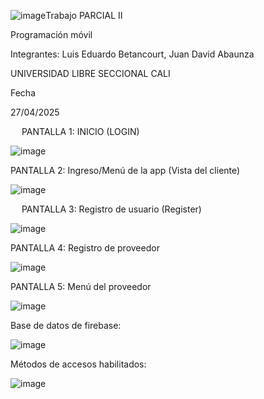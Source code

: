 ![image](https://github.com/user-attachments/assets/b49a7971-67bb-4fe2-8d3d-052ba60419c7)Trabajo PARCIAL II

Programación móvil


Integrantes: Luis Eduardo Betancourt, Juan David Abaunza


UNIVERSIDAD LIBRE SECCIONAL CALI


Fecha

27/04/2025



 
PANTALLA 1:  INICIO (LOGIN)


![image](https://github.com/user-attachments/assets/f719f5e0-57bc-42f7-85fe-c8c1e5928cf4)

 
PANTALLA 2: Ingreso/Menú de la app (Vista del cliente)

![image](https://github.com/user-attachments/assets/a47470ed-fe95-4d36-a204-7e5e3c1cd54d)

 
PANTALLA 3: Registro de usuario (Register) 

![image](https://github.com/user-attachments/assets/1bcc2863-2fbf-4f91-bf37-49b05254f271)


PANTALLA 4: Registro de proveedor

![image](https://github.com/user-attachments/assets/1037359c-3adf-43b9-8637-96af7b79389f)

 

PANTALLA 5: Menú del proveedor 

![image](https://github.com/user-attachments/assets/b4248814-fb5c-4837-a5a9-56c289231a12)


 
Base de datos de firebase:

![image](https://github.com/user-attachments/assets/7781bf6e-bdf3-48df-81ef-01bf73cb3197)



Métodos de accesos habilitados: 

![image](https://github.com/user-attachments/assets/e9444212-013f-4a76-b4ee-4569b412bd2e)


 
